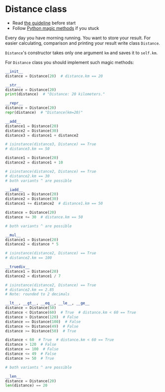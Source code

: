 # Distance class

- Read [the guideline](https://github.com/mate-academy/py-task-guideline/blob/main/README.md) before start
- Follow [Python magic methods](https://habr.com/ru/post/186608/) if you stuck

Every day you have morning running. You want to store your result. 
For easier calculating, comparison and printing your result write class
`Distance`.

`Distance`'s constructor takes only
one argument `km` and saves it to `self.km`.

For `Distance` class you should implement such magic
methods:
```python
__init__
distance = Distance(20)  # distance.km == 20

__str__
distance = Distance(20)
print(distance)  # "Distance: 20 kilometers."

__repr__
distance = Distance(20)
repr(distance)  # "Distance(km=20)"

__add__
distance1 = Distance(20)
distance2 = Distance(30)
distance3 = distance1 + distance2  

# isinstance(distance3, Distance) == True
# distance3.km == 50

distance1 = Distance(20)
distance2 = distance1 + 10

# isinstance(distance2, Distance) == True
# distance2.km == 30
# both variants ^ are possible

__iadd__
distance1 = Distance(20)
distance2 = Distance(30)
distance1 += distance2  # distance1.km == 50

distance = Distance(20)
distance += 30  # distance.km == 50

# both variants ^ are possible

__mul__
distance1 = Distance(20)
distance2 = distance * 5  

# isinstance(distance2, Distance) == True
# distance2.km == 100

__truediv__
distance1 = Distance(20)
distance2 = distance1 / 7  

# isinstance(distance2, Distance) == True
# distance2.km == 2.85
# Note: rounded to 2 decimals

__lt__, __gt__, __eq__, __le__, __ge__
distance = Distance(50)
distance < Distance(60)  # True  # distance.km < 60 == True
distance > Distance(120)  # False
distance == Distance(100)  # False
distance <= Distance(49)  # False
distance >= Distance(50)  # True

distance < 60  # True  # distance.km < 60 == True
distance > 120  # False
distance == 100  # False
distance <= 49  # False
distance >= 50  # True

# both variants ^ are possible

__len__
distance = Distance(20)
len(distance) == 20
```
